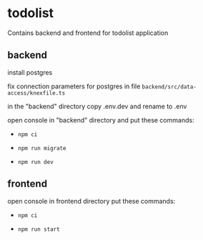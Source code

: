 # todolist
Contains backend and frontend for todolist application

## backend

install postgres

fix connection parameters for postgres in file `backend/src/data-access/knexfile.ts`

in the "backend" directory copy .env.dev and rename to .env

open console in "backend" directory and put these commands: 

- `npm ci` 

- `npm run migrate` 

- `npm run dev`

## frontend

open console in frontend directory put these commands:

- `npm ci` 

- `npm run start`
